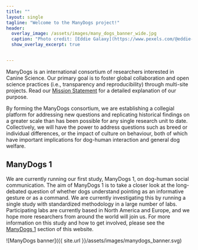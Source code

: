 ```yaml
---
title: ""
layout: single
tagline: "Welcome to the ManyDogs project!"
header:
  overlay_image: /assets/images/many_dogs_banner_wide.jpg
  caption: "Photo credit: [Eddie Galaxy](https://www.pexels.com/@eddie-galaxy-727497?utm_content=attributionCopyText&utm_medium=referral&utm_source=pexels)"
  show_overlay_excerpt: true


---
```



ManyDogs is an international consortium of researchers interested in Canine Science. Our primary goal is to foster global collaboration and open science practices (i.e., transparency and reproducibility) through multi-site projects. Read our [Mission Statement](https://docs.google.com/document/d/1iuYElQSssoOMVC3nu7BLrFZovoM0TIEqmGM1bUaYbpo/edit#bookmark=id.jesmtfmdggiu) for a detailed explanation of our purpose. 

By forming the ManyDogs consortium, we are establishing a collegial platform for addressing new questions and replicating historical findings on a greater scale than has been possible for any single research unit to date. Collectively, we will have the power to address questions such as breed or individual differences, or the impact of culture on behaviour, both of which have important implications for dog-human interaction and general dog welfare.

## ManyDogs 1

We are currently running our first study, ManyDogs 1, on dog-human social communication. The aim of ManyDogs 1 is to take a closer look at the long-debated question of whether dogs understand pointing as an informative gesture or as a command. We are currently investigating this by running a single study with standardized methodology in a large number of labs. Participating labs are currently based in North America and Europe, and we hope more researchers from around the world will join us. For more information on this study and how to get involved, please see the [ManyDogs 1](md1) section of this website. 

![ManyDogs banner]({{ site.url }}/assets/images/manydogs_banner.svg)
